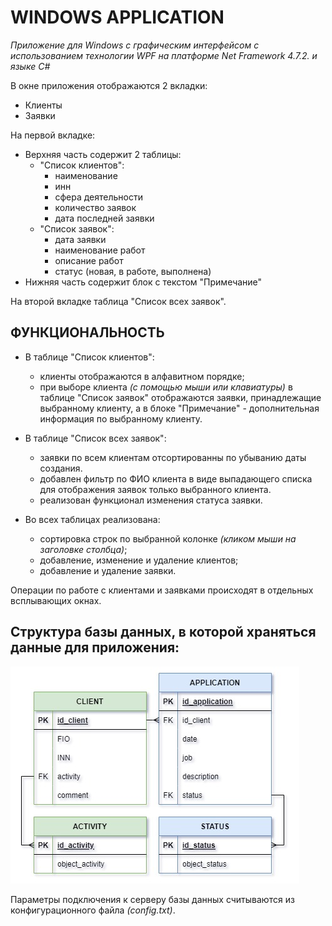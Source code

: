 # WINDOWS APPLICATION 

*Приложение для Windows с графическим интерфейсом с использованием технологии WPF на платформе Net Framework 4.7.2.  и языке C#*

В окне приложения отображаются 2 вкладки:
- Клиенты
- Заявки

На первой вкладке:
- Верхняя часть содержит 2 таблицы:
    - "Cписок клиентов":
        -  наименование
        -  инн
        -  сфера деятельности
        -  количество заявок
        -  дата последней заявки
    - "Cписок заявок":
        -  дата заявки
        -  наименование работ
        -  описание работ
        -  статус (новая, в работе, выполнена)
- Нижняя часть cодержит блок с текстом "Примечание"

На второй вкладке таблица "Список всех заявок".

## ФУНКЦИОНАЛЬНОСТЬ
- В таблице "Список клиентов": 
    - клиенты отображаются в алфавитном порядке;
    - при выборе клиента *(с помощью мыши или клавиатуры)* в таблице "Список заявок" отображаются заявки, принадлежащие выбранному клиенту, а в блоке "Примечание" - дополнительная информация по выбранному клиенту.

- В таблице "Список всех заявок":
    - заявки по всем клиентам отсортированны по убыванию даты создания.
    - добавлен фильтр по ФИО клиента в виде выпадающего списка для отображения заявок только выбранного клиента. 
    - реализован функционал изменения статуса заявки.

- Во всех таблицах реализована:
    - сортировка строк по выбранной колонке *(кликом мыши на заголовке столбца)*;
    - добавление, изменение и удаление клиентов;
    - добавление и удаление заявки.

Операции по работе с клиентами и заявками происходят в отдельных всплывающих окнах.

## Структура базы данных, в которой храняться данные для приложения:

![База Данных](DataBase.jpg)


Параметры подключения к серверу базы данных считываются из конфигурационного файла *(config.txt)*.

